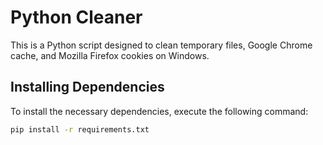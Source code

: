 # Python Cleaner

This is a Python script designed to clean temporary files, Google Chrome cache, and Mozilla Firefox cookies on Windows.

## Installing Dependencies

To install the necessary dependencies, execute the following command:

```bash
pip install -r requirements.txt
